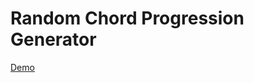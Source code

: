 # Random Chord Progression Generator

<a href="https://baristaner.github.io/random_chord_progressions/">Demo</a>
